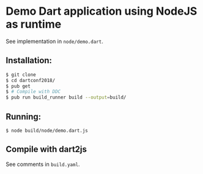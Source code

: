 # Demo Dart application using NodeJS as runtime

See implementation in `node/demo.dart`.

## Installation:

```bash
$ git clone
$ cd dartconf2018/
$ pub get
$ # Compile with DDC
$ pub run build_runner build --output=build/
```

## Running:

```
$ node build/node/demo.dart.js
```

## Compile with dart2js

See comments in `build.yaml`.